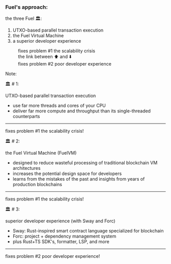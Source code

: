 ### Fuel's approach:

the three Fuel 🏛️:

<div class="container">

<div class="col">
<ol class="size">
    <li>UTXO-based parallel transaction execution</li>
    <li>the Fuel Virtual Machine</li>
    <li>a superior developer experience</li>
</ol> 
</div>
<div class="col">
<dl class="size">
    <dd>fixes problem #1 the scalability crisis</dd>
    <dd>the link between ⬆️ and ⬇️</dd>
    <dd>fixes problem #2 poor developer experience</dd>
</dl> 
</div>

</div>

Note:

<p>🏛️ # 1:</p>
<p class="size">UTXO-based parallel transaction execution</p>

<ul class="size">
    <li>use far more threads and cores of your CPU</li>
    <li>deliver far more compute and throughput than its single-threaded counterparts</li>
</ul>

***

<p class="size">fixes problem #1 the scalability crisis!</p>

<p>🏛️ # 2:</p>
<p class="size">the Fuel Virtual Machine (FuelVM)</p>

<ul class="size">
    <li>designed to reduce wasteful processing of traditional blockchain VM architectures</li>
    <li>increases the potential design space for developers</li>
    <li>learns from the mistakes of the past and insights from years of production blockchains</li>
</ul>

***

<p class="size">fixes problem #1 the scalability crisis!</p>

<p>🏛️ # 3:</p>
<p class="size">superior developer experience (with Sway and Forc)</p>

<ul class="size">
    <li>Sway: Rust-inspired smart contract language specialized for blockchain</li>
    <li>Forc: project + dependency management system</li>
    <li>plus Rust+TS SDK's, formatter, LSP, and more</li>
</ul>

***

<p class="size">fixes problem #2 poor developer experience!</p>
